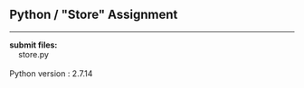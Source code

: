 ## Python / "Store" Assignment

----

**submit files:**<br />
&nbsp;&nbsp;&nbsp;&nbsp;store.py<br />
<br />
Python version : 2.7.14<br />
<br />